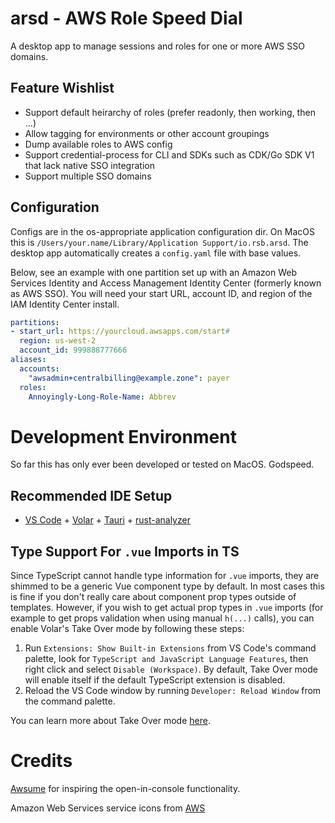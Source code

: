 # arsd - AWS Role Speed Dial

A desktop app to manage sessions and roles for one or more AWS SSO domains.

## Feature Wishlist

- Support default heirarchy of roles (prefer readonly, then working, then ...)
- Allow tagging for environments or other account groupings
- Dump available roles to AWS config
- Support credential-process for CLI and SDKs such as CDK/Go SDK V1 that lack native SSO integration
- Support multiple SSO domains

## Configuration

Configs are in the os-appropriate application configuration dir. On MacOS this is `/Users/your.name/Library/Application Support/io.rsb.arsd`. The desktop app automatically creates a `config.yaml` file with base values.

Below, see an example with one partition set up with an Amazon Web Services Identity and Access Management Identity Center (formerly known as AWS SSO). You will need your start URL, account ID, and region of the IAM Identity Center install.

```yaml
partitions:
- start_url: https://yourcloud.awsapps.com/start#
  region: us-west-2
  account_id: 999888777666
aliases:
  accounts:
    "awsadmin+centralbilling@example.zone": payer
  roles:
    Annoyingly-Long-Role-Name: Abbrev
```

# Development Environment

So far this has only ever been developed or tested on MacOS. Godspeed.

## Recommended IDE Setup

- [VS Code](https://code.visualstudio.com/) + [Volar](https://marketplace.visualstudio.com/items?itemName=Vue.volar) + [Tauri](https://marketplace.visualstudio.com/items?itemName=tauri-apps.tauri-vscode) + [rust-analyzer](https://marketplace.visualstudio.com/items?itemName=rust-lang.rust-analyzer)

## Type Support For `.vue` Imports in TS

Since TypeScript cannot handle type information for `.vue` imports, they are shimmed to be a generic Vue component type by default. In most cases this is fine if you don't really care about component prop types outside of templates. However, if you wish to get actual prop types in `.vue` imports (for example to get props validation when using manual `h(...)` calls), you can enable Volar's Take Over mode by following these steps:

1. Run `Extensions: Show Built-in Extensions` from VS Code's command palette, look for `TypeScript and JavaScript Language Features`, then right click and select `Disable (Workspace)`. By default, Take Over mode will enable itself if the default TypeScript extension is disabled.
2. Reload the VS Code window by running `Developer: Reload Window` from the command palette.

You can learn more about Take Over mode [here](https://github.com/johnsoncodehk/volar/discussions/471).

# Credits

[Awsume](https://awsu.me) for inspiring the open-in-console functionality.

Amazon Web Services service icons from [AWS](https://aws.amazon.com/architecture/icons/)